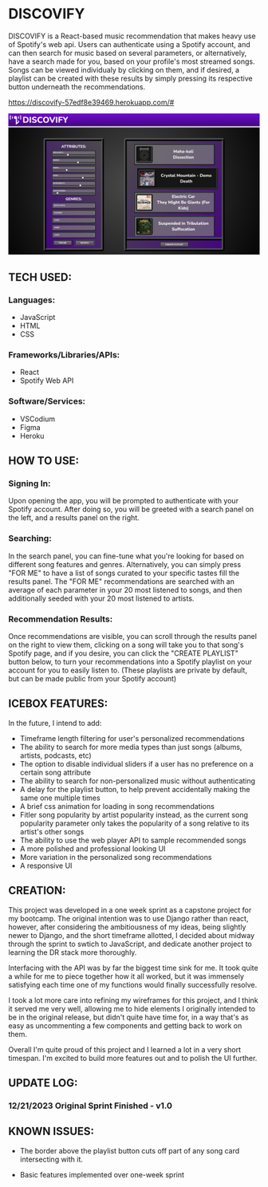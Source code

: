# DISCOVIFY

DISCOVIFY is a React-based music recommendation that makes heavy use of Spotify's web api. Users can authenticate using a Spotify account, and can then search for music based on several parameters, or alternatively, have a search made for you, based on your profile's most streamed songs. Songs can be viewed individualy by clicking on them, and if desired, a playlist can be created with these results by simply pressing its respective button underneath the recommendations.

https://discovify-57edf8e39469.herokuapp.com/#

![Desktop Wireframe](./public/screenshots/discovify-screenshot-1.png)

## TECH USED:

### Languages:

- JavaScript
- HTML
- CSS

### Frameworks/Libraries/APIs:

- React
- Spotify Web API

### Software/Services:

- VSCodium
- Figma
- Heroku

## HOW TO USE:
### Signing In:
Upon opening the app, you will be prompted to authenticate with your Spotify account. After doing so, you will be greeted with a search panel on the left, and a results panel on the right.

### Searching:
In the search panel, you can fine-tune what you're looking for based on different song features and genres. Alternatively, you can simply press "FOR ME" to have a list of songs curated to your specific tastes fill the results panel. The "FOR ME" recommendations are searched with an average of each parameter in your 20 most listened to songs, and then additionally seeded with your 20 most listened to artists.

### Recommendation Results: 
Once recommendations are visible, you can scroll through the results panel on the right to view them, clicking on a song will take you to that song's Spotify page, and if you desire, you can click the "CREATE PLAYLIST" button below, to turn your recommendations into a Spotify playlist on your account for you to easily listen to. (These playlists are private by default, but can be made public from your Spotify account)

## ICEBOX FEATURES:

In the future, I intend to add:

- Timeframe length filtering for user's personalized recommendations
- The ability to search for more media types than just songs (albums, artists, podcasts, etc)
- The option to disable individual sliders if a user has no preference on a certain song attribute
- The ability to search for non-personalized music without authenticating
- A delay for the playlist button, to help prevent accidentally making the same one multiple times
- A brief css animation for loading in song recommendations
- Fitler song popularity by artist popularity instead, as the current song popularity parameter only takes the popularity of a song relative to its artist's other songs
- The ability to use the web player API to sample recommended songs
- A more polished and professional looking UI
- More variation in the personalized song recommendations
- A responsive UI

## CREATION:
This project was developed in a one week sprint as a capstone project for my bootcamp. The original intention was to use Django rather than react, however, after considering the ambitiousness of my ideas, being slightly newer to Django, and the short timeframe allotted, I decided about midway through the sprint to swtich to JavaScript, and dedicate another project to learning the DR stack more thoroughly. 

Interfacing with the API was by far the biggest time sink for me. It took quite a while for me to piece together how it all worked, but it was immensely satisfying each time one of my functions would finally successfully resolve.

I took a lot more care into refining my wireframes for this project, and I think it served me very well, allowing me to hide elements I originally intended to be in the original release, but didn't quite have time for, in a way that's as easy as uncommenting a few components and getting back to work on them.

Overall I'm quite proud of this project and I learned a lot in a very short timespan. I'm excited to build more features out and to polish the UI further.

## UPDATE LOG:

### 12/21/2023 Original Sprint Finished - v1.0

## KNOWN ISSUES:
- The border above the playlist button cuts off part of any song card intersecting with it.

- Basic features implemented over one-week sprint
